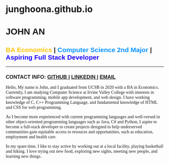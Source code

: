 # junghoona.github.io
<!--John's Online Portfolio-->

<!Doctype html>
<html lang="en" class="top">
<!-- Required meta tags -->
<meta charset="utf-8">
<meta name="viewport" content="width=device-width, initial-scale=1, shrink-to-fit=no">
<div style="font-family: 'Rubik', sans-serif;">
  <h1>JOHN AN</h1>
  <h2><span style="color: #ffc200">BA Economics</span> | <span style="color: #0092ff">Computer Science 2nd Major</span> |
  <span style="color: #1800ff">Aspiring Full Stack Developer</span></h2>

  <hr>
  <h3> CONTACT INFO: <a href= "https://github.com/junghoona"> GITHUB </a> | <a href="https://www.linkedin.com/in/john-an-02543119a/"> LINKEDIN </a> | <a href= "mailto: 127.an.john@gmail.com"> EMAIL </a></h3>
  
<body>
<div style="font-family: 'Rubik', serif;">
      <p>
      Hello,
      My name is John, and I graduated from UCSB in 2020 with a BA in Economics.
      Currently, I am studying Computer Science at Irvine Valley College with interests in software programming, mobile app development, and web design.
      I have working knowledge of C, C++ Programming Language, and fundamental knowledge of HTML and CSS for web programming.
      </p>
      <p>
      As I become more experienced with current programming languages and well-versed in other object-oriented programming languages such as Java, C# and Python,
      I aspire to become a full-stack developer to create projects designed to help underserved communities gain equitable access to resouces and opportunities,
      such as education, employment and health care.
      </p>
      <p>
      In my spare time, I like to stay active by working out at a local facility, playing basketball and hiking.
      I love trying out new food, exploring new sights, meeting new people, and learning new things.
      </p>
</div>
</body>
</html>

